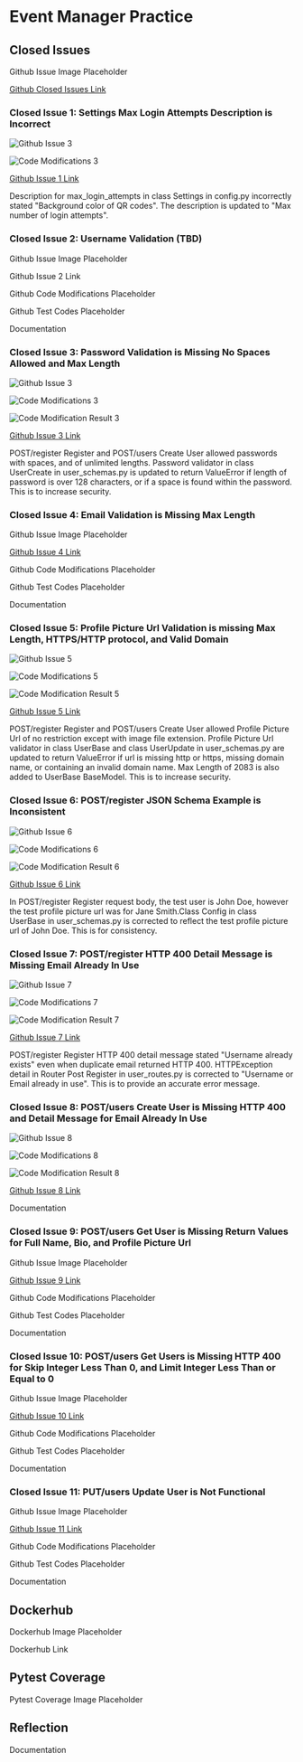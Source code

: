 # Event Manager Practice

## Closed Issues
Github Issue Image Placeholder

[Github Closed Issues Link](https://github.com/WHua0/event_manager_practice/issues?q=is%3Aissue+is%3Aclosed)

### Closed Issue 1: Settings Max Login Attempts Description is Incorrect

![Github Issue 3](submissions/CodeMod1Issue.png)

![Code Modifications 3](submissions/CodeMod1.png)

[Github Issue 1 Link](https://github.com/WHua0/event_manager_practice/issues/10)

Description for max_login_attempts in class Settings in config.py incorrectly stated "Background color of QR codes". The description is updated to "Max number of login attempts".

### Closed Issue 2: Username Validation (TBD)
Github Issue Image Placeholder

Github Issue 2 Link

Github Code Modifications Placeholder

Github Test Codes Placeholder

Documentation

### Closed Issue 3: Password Validation is Missing No Spaces Allowed and Max Length
![Github Issue 3](submissions/CodeMod3Issue.png)

![Code Modifications 3](submissions/CodeMod3.png)

![Code Modification Result 3](submissions/CodeMod3Test.png)

[Github Issue 3 Link](https://github.com/WHua0/event_manager_practice/issues/4)

POST/register Register and POST/users Create User allowed passwords with spaces, and of unlimited lengths. Password validator in class UserCreate in user_schemas.py is updated to return ValueError if length of password is over 128 characters, or if a space is found within the password. This is to increase security.

### Closed Issue 4: Email Validation is Missing Max Length

Github Issue Image Placeholder

[Github Issue 4 Link](https://github.com/WHua0/event_manager_practice/issues/8)

Github Code Modifications Placeholder

Github Test Codes Placeholder

Documentation

### Closed Issue 5: Profile Picture Url Validation is missing Max Length, HTTPS/HTTP protocol, and Valid Domain 

![Github Issue 5](submissions/CodeMod5Issue.png)

![Code Modifications 5](submissions/CodeMod5.png)

![Code Modification Result 5](submissions/CodeMod5Test.png)

[Github Issue 5 Link](https://github.com/WHua0/event_manager_practice/issues/7)

POST/register Register and POST/users Create User allowed Profile Picture Url of no restriction except with image file extension. Profile Picture Url validator in class UserBase and class UserUpdate in user_schemas.py are updated to return ValueError if url is missing http or https, missing domain name, or containing an invalid domain name. Max Length of 2083 is also added to UserBase BaseModel. This is to increase security.

### Closed Issue 6: POST/register JSON Schema Example is Inconsistent
![Github Issue 6](submissions/CodeMod6Issue.png)

![Code Modifications 6](submissions/CodeMod6.png)

![Code Modification Result 6](submissions/CodeMod6Test.png)

[Github Issue 6 Link](https://github.com/WHua0/event_manager_practice/issues/1)

In POST/register Register request body, the test user is John Doe, however the test profile picture url was for Jane Smith.Class Config in class UserBase in user_schemas.py is corrected to reflect the test profile picture url of John Doe. This is for consistency.

### Closed Issue 7: POST/register HTTP 400 Detail Message is Missing Email Already In Use
![Github Issue 7](submissions/CodeMod7Issue.png)

![Code Modifications 7](submissions/CodeMod7.png)

![Code Modification Result 7](submissions/CodeMod7Test.png)

[Github Issue 7 Link](https://github.com/WHua0/event_manager_practice/issues/3)

POST/register Register HTTP 400 detail message stated "Username already exists" even when duplicate email returned HTTP 400. HTTPException detail in Router Post Register in user_routes.py is corrected to "Username or Email already in use". This is to provide an accurate error message.

### Closed Issue 8: POST/users Create User is Missing HTTP 400 and Detail Message for Email Already In Use

![Github Issue 8](submissions/CodeMod8Issue.png)

![Code Modifications 8](submissions/CodeMod8.png)

![Code Modification Result 8](submissions/CodeMod8Test.png)

[Github Issue 8 Link](https://github.com/WHua0/event_manager_practice/issues/12)

Documentation

### Closed Issue 9: POST/users Get User is Missing Return Values for Full Name, Bio, and Profile Picture Url

Github Issue Image Placeholder

[Github Issue 9 Link](https://github.com/WHua0/event_manager_practice/issues/9)

Github Code Modifications Placeholder

Github Test Codes Placeholder

Documentation

### Closed Issue 10: POST/users Get Users is Missing HTTP 400 for Skip Integer Less Than 0, and Limit Integer Less Than or Equal to 0

Github Issue Image Placeholder

[Github Issue 10 Link](https://github.com/WHua0/event_manager_practice/issues/5)

Github Code Modifications Placeholder

Github Test Codes Placeholder

Documentation

### Closed Issue 11: PUT/users Update User is Not Functional

Github Issue Image Placeholder

[Github Issue 11 Link](https://github.com/WHua0/event_manager_practice/issues/6)

Github Code Modifications Placeholder

Github Test Codes Placeholder

Documentation

## Dockerhub
Dockerhub Image Placeholder

Dockerhub Link 

## Pytest Coverage
Pytest Coverage Image Placeholder

## Reflection
Documentation